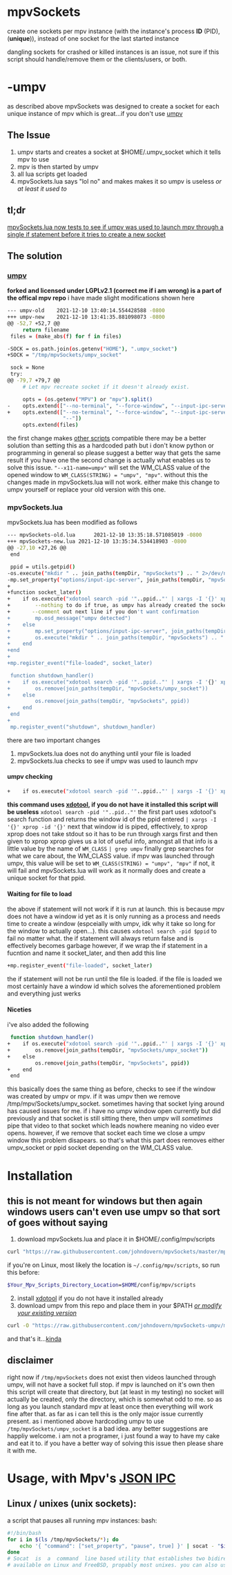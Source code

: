 # mpvSockets
create one sockets per mpv instance (with the instance's process **ID** (PID), (**unique**)), instead of one socket for the last started instance

dangling sockets for crashed or killed instances is an issue,
not sure if this script should handle/remove them or the clients/users, or both.

# -umpv
as described above mpvSockets was designed to create a socket for each unique instance of mpv
which is great...if you don't use [umpv](https://github.com/mpv-player/mpv/blob/master/TOOLS/umpv)
## The Issue
1. umpv starts and creates a socket at $HOME/.umpv_socket which it tells mpv to use
2. mpv is then started by umpv
3. all lua scripts get loaded
4. mpvSockets.lua says "lol no" and makes makes it so umpv is useless
*or at least it used to*
## tl;dr
[mpvSockets.lua now tests to see if umpv was used to launch mpv through a single if statement before it tries to create a new socket](https://github.com/johndovern/mpvSockets-umpv#installation)
## The solution
### [umpv](https://github.com/mpv-player/mpv/blob/master/TOOLS/umpv)
**forked and licensed under LGPLv2.1 (correct me if i am wrong) is a part of the offical mpv repo**
i have made slight modifications shown here
```bash
--- umpv-old    2021-12-10 13:40:14.554428588 -0800
+++ umpv-new    2021-12-10 13:41:35.881098073 -0800
@@ -52,7 +52,7 @@
     return filename
 files = (make_abs(f) for f in files)

-SOCK = os.path.join(os.getenv("HOME"), ".umpv_socket")
+SOCK = "/tmp/mpvSockets/umpv_socket"

 sock = None
 try:
@@ -79,7 +79,7 @@
     # Let mpv recreate socket if it doesn't already exist.

     opts = (os.getenv("MPV") or "mpv").split()
-    opts.extend(["--no-terminal", "--force-window", "--input-ipc-server=" + SOCK,
+    opts.extend(["--no-terminal", "--force-window", "--input-ipc-server=", "--x11-name=umpv" + SOCK,
                  "--"])
     opts.extend(files)
```
the first change makes [other scripts](https://github.com/johndovern/mpvSockets-umpv#usage-with-mpvs-json-ipc) compatible
there may be a better solution than setting this as a hardcoded path but i don't know python or programming in general so please suggest a better way that gets the same result if you have one
the second change is actually what enables us to solve this issue. `"--x11-name=umpv"` will set the WM_CLASS value of the opened window to `WM_CLASS(STRING) = "umpv", "mpv"`. without this the changes made in mpvSockets.lua will not work. either make this change to umpv yourself or replace your old version with this one.
### mpvSockets.lua
mpvSockets.lua has been modified as follows
```bash
--- mpvSockets-old.lua      2021-12-10 13:35:18.571085019 -0800
+++ mpvSockets-new.lua 2021-12-10 13:35:34.534418903 -0800
@@ -27,10 +27,26 @@
 end

 ppid = utils.getpid()
-os.execute("mkdir " .. join_paths(tempDir, "mpvSockets") .. " 2>/dev/null")
-mp.set_property("options/input-ipc-server", join_paths(tempDir, "mpvSockets", ppid))
+
+function socket_later()
+    if os.execute("xdotool search -pid '"..ppid.."' | xargs -I '{}' xprop -id '{}' | grep umpv") then
+        --nothing to do if true, as umpv has already created the socket
+       --comment out next line if you don't want confirmation
+        mp.osd_message("umpv detected")
+    else
+        mp.set_property("options/input-ipc-server", join_paths(tempDir, "mpvSockets", ppid))
+        os.execute("mkdir " .. join_paths(tempDir, "mpvSockets") .. " 2>/dev/null")
+    end
+end
+
+mp.register_event("file-loaded", socket_later)

 function shutdown_handler()
+    if os.execute("xdotool search -pid '"..ppid.."' | xargs -I '{}' xprop -id '{}' | grep umpv") then
+        os.remove(join_paths(tempDir, "mpvSockets/umpv_socket"))
+    else
         os.remove(join_paths(tempDir, "mpvSockets", ppid))
+    end
 end
+
 mp.register_event("shutdown", shutdown_handler)
```
there are two important changes
1. mpvSockets.lua does not do anything until your file is loaded
2. mpvSockets.lua checks to see if umpv was used to launch mpv
#### umpv checking
```bash
+    if os.execute("xdotool search -pid '"..ppid.."' | xargs -I '{}' xprop -id '{}' | grep umpv") then
```
**this command uses [xdotool](https://github.com/jordansissel/xdotool), if you do not have it installed this script will be useless**
`xdotool search -pid '"..pid.."'`
the first part uses xdotool's search function and returns the window id of the ppid entered
`| xargs -I '{}' xprop -id '{}'`
next that window id is piped, effectively, to xprop
xprop does not take stdout so it has to be run through xargs first and then given to xprop
xprop gives us a lot of useful info, amongst all that info is a little value by the name of `WM_CLASS`
`| grep umpv`
finally grep searches for what we care about, the WM_CLASS value. if mpv was launched through umpv, this value will be set to
`WM_CLASS(STRING) = "umpv", "mpv"`
if not, it will fail and mpvSockets.lua will work as it normally does and create a unique socket for that ppid.
#### Waiting for file to load
the above if statement will not work if it is run at launch. this is because mpv does not have a window id yet as it is only running as a process and needs time to create a window (espceially with umpv, idk why it take so long for the window to actually open...). this causes `xdotool search -pid $ppid` to fail no matter what. the if statement will always return false and is effectively becomes garbage
however, if we wrap the if statement in a fucntion and name it socket_later, and then add this line
```bash
+mp.register_event("file-loaded", socket_later)
```
the if statement will not be run until the file is loaded. if the file is loaded we most certainly have a window id which solves the aforementioned problem and everything just werks
#### Niceties
i've also added the following
```bash
 function shutdown_handler()
+    if os.execute("xdotool search -pid '"..ppid.."' | xargs -I '{}' xprop -id '{}' | grep umpv") then
+        os.remove(join_paths(tempDir, "mpvSockets/umpv_socket"))
+    else
         os.remove(join_paths(tempDir, "mpvSockets", ppid))
+    end
 end
```
this basically does the same thing as before, checks to see if the window was created by umpv or mpv. if it was umpv then we remove /tmp/mpv/Sockets/umpv_socket. sometimes having that socket lying around has caused issues for me. if i have no umpv window open currently but did previously and that socket is still sitting there, then umpv will *sometimes* pipe that video to that socket which leads nowhere meaning no video ever opens.
however, if we remove that socket each time we close a umpv window this problem disapears.
so that's what this part does removes either umpv_socket or ppid socket depending on the WM_CLASS value.
# Installation
**this is not meant for windows**
but then again windows users can't even use umpv so that sort of goes without saying
---
1. download mpvSockets.lua and place it in $HOME/.config/mpv/scripts
``` bash
curl "https://raw.githubusercontent.com/johndovern/mpvSockets/master/mpvSockets.lua" --create-dirs -o "$Your_Mpv_Scripts_Directory_Location/mpvSockets.lua"
```
if you're on Linux, most likely the location is `~/.config/mpv/scripts`, so run this before:
``` bash
$Your_Mpv_Scripts_Directory_Location=$HOME/config/mpv/scripts
```
2. install [xdotool](https://github.com/jordansissel/xdotool) if you do not have it installed already
3. download umpv from this repo and place them in your $PATH [*or modify your existing version*](https://github.com/johndovern/mpvSockets-umpv#umpv)
```bash
curl -O "https://raw.githubusercontent.com/johndovern/mpvSockets-umpv/master/umpv"
```
and that's it...[kinda]( https://github.com/johndovern/mpvSockets-umpv#umpv)
## disclaimer
right now if `/tmp/mpvSockets` does not exist then videos launched through umpv, will not have a socket full stop. if mpv is launched on it's own then this script will create that directory, but (at least in my testing) no socket will actually be created, only the directory, which is somewhat odd to me. so as long as you launch standard mpv at least once then everything will work fine after that. as far as i can tell this is the only major issue currently present.
as i mentioned above hardcoding umpv to use `/tmp/mpvSockets/umpv_socket` is a bad idea. any better suggestions are happliy welcome.
i am not a programer, i just found a way to have my cake and eat it to. if you have a better way of solving this issue then please share it with me.
# Usage, with Mpv's [JSON IPC](https://github.com/mpv-player/mpv/blob/master/DOCS/man/ipc.rst)
## Linux / unixes (unix sockets):
a script that pauses all running mpv instances:
bash:
``` bash
#!/bin/bash
for i in $(ls /tmp/mpvSockets/*); do
	echo '{ "command": ["set_property", "pause", true] }' | socat - "$i";
done
# Socat  is  a  command  line based utility that establishes two bidirec-tional byte streams  and	 transfers  data  between  them.
# available on Linux and FreeBSD, propably most unixes. you can also use
```
